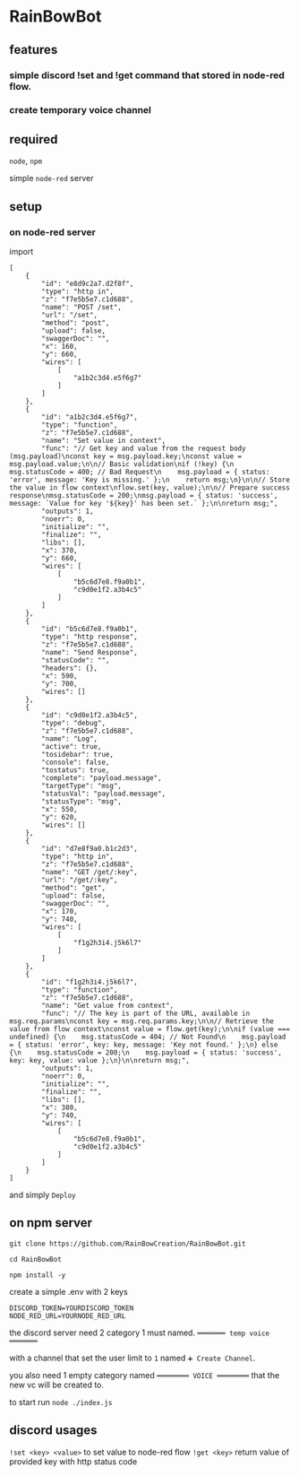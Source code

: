 # RainBowBot

## features
### simple discord !set and !get command that stored in node-red flow.<key>
### create temporary voice channel

## required

 ``node``, ``npm``

simple ``node-red`` server

## setup

### on node-red server
import
```
[
    {
        "id": "e8d9c2a7.d2f8f",
        "type": "http in",
        "z": "f7e5b5e7.c1d688",
        "name": "POST /set",
        "url": "/set",
        "method": "post",
        "upload": false,
        "swaggerDoc": "",
        "x": 160,
        "y": 660,
        "wires": [
            [
                "a1b2c3d4.e5f6g7"
            ]
        ]
    },
    {
        "id": "a1b2c3d4.e5f6g7",
        "type": "function",
        "z": "f7e5b5e7.c1d688",
        "name": "Set value in context",
        "func": "// Get key and value from the request body (msg.payload)\nconst key = msg.payload.key;\nconst value = msg.payload.value;\n\n// Basic validation\nif (!key) {\n    msg.statusCode = 400; // Bad Request\n    msg.payload = { status: 'error', message: 'Key is missing.' };\n    return msg;\n}\n\n// Store the value in flow context\nflow.set(key, value);\n\n// Prepare success response\nmsg.statusCode = 200;\nmsg.payload = { status: 'success', message: `Value for key '${key}' has been set.` };\n\nreturn msg;",
        "outputs": 1,
        "noerr": 0,
        "initialize": "",
        "finalize": "",
        "libs": [],
        "x": 370,
        "y": 660,
        "wires": [
            [
                "b5c6d7e8.f9a0b1",
                "c9d0e1f2.a3b4c5"
            ]
        ]
    },
    {
        "id": "b5c6d7e8.f9a0b1",
        "type": "http response",
        "z": "f7e5b5e7.c1d688",
        "name": "Send Response",
        "statusCode": "",
        "headers": {},
        "x": 590,
        "y": 700,
        "wires": []
    },
    {
        "id": "c9d0e1f2.a3b4c5",
        "type": "debug",
        "z": "f7e5b5e7.c1d688",
        "name": "Log",
        "active": true,
        "tosidebar": true,
        "console": false,
        "tostatus": true,
        "complete": "payload.message",
        "targetType": "msg",
        "statusVal": "payload.message",
        "statusType": "msg",
        "x": 550,
        "y": 620,
        "wires": []
    },
    {
        "id": "d7e8f9a0.b1c2d3",
        "type": "http in",
        "z": "f7e5b5e7.c1d688",
        "name": "GET /get/:key",
        "url": "/get/:key",
        "method": "get",
        "upload": false,
        "swaggerDoc": "",
        "x": 170,
        "y": 740,
        "wires": [
            [
                "f1g2h3i4.j5k6l7"
            ]
        ]
    },
    {
        "id": "f1g2h3i4.j5k6l7",
        "type": "function",
        "z": "f7e5b5e7.c1d688",
        "name": "Get value from context",
        "func": "// The key is part of the URL, available in msg.req.params\nconst key = msg.req.params.key;\n\n// Retrieve the value from flow context\nconst value = flow.get(key);\n\nif (value === undefined) {\n    msg.statusCode = 404; // Not Found\n    msg.payload = { status: 'error', key: key, message: 'Key not found.' };\n} else {\n    msg.statusCode = 200;\n    msg.payload = { status: 'success', key: key, value: value };\n}\n\nreturn msg;",
        "outputs": 1,
        "noerr": 0,
        "initialize": "",
        "finalize": "",
        "libs": [],
        "x": 380,
        "y": 740,
        "wires": [
            [
                "b5c6d7e8.f9a0b1",
                "c9d0e1f2.a3b4c5"
            ]
        ]
    }
]
```
and simply ``Deploy``

## on npm server

``git clone https://github.com/RainBowCreation/RainBowBot.git``

``cd RainBowBot``

``npm install -y``

create a simple .env with 2 keys
```
DISCORD_TOKEN=YOURDISCORD_TOKEN
NODE_RED_URL=YOURNODE_RED_URL
```

the discord server need 2 category 1 must named.
``═══════ temp voice ═══════``

with a channel that set the user limit to ``1`` named `➕ Create Channel`.

you also need 1 empty category named ``════════ VOICE ════════`` that the new vc will be created to.

to start run ``node ./index.js``

## discord usages
``!set <key> <value>`` to set value to node-red flow
``!get <key>`` return value of provided key with http status code